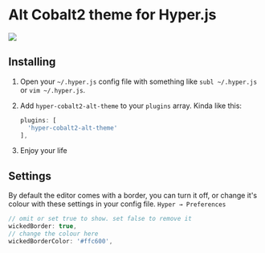 # Alt Cobalt2 theme for Hyper.js

![](http://wes.io/qfNS/content)

## Installing

1. Open your `~/.hyper.js` config file with something like `subl ~/.hyper.js` or `vim ~/.hyper.js`.
2. Add `hyper-cobalt2-alt-theme` to your `plugins` array. Kinda like this:

	```js
	plugins: [
	  'hyper-cobalt2-alt-theme'
	],
	```
3. Enjoy your life

## Settings

By default the editor comes with a border, you can turn it off, or change it's colour with these settings in your config file. `Hyper → Preferences`


```js
// omit or set true to show. set false to remove it
wickedBorder: true,
// change the colour here
wickedBorderColor: '#ffc600',
```

